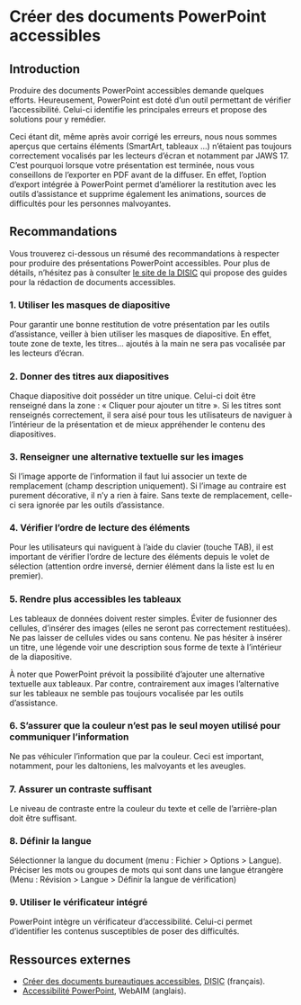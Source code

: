 # Créer des documents PowerPoint accessibles
<script>$(document).ready(function () {
    setBreadcrumb([{"label":"PowerPoint accessible"}]);
});</script>

<style>h3 {font-size: 1rem;}</style>

## Introduction
Produire des documents PowerPoint accessibles demande quelques efforts. Heureusement, PowerPoint est doté d’un outil permettant de vérifier l’accessibilité.
Celui-ci identifie les principales erreurs et propose des solutions pour y remédier.

Ceci étant dit, même après avoir corrigé les erreurs, nous nous sommes aperçus que certains éléments (SmartArt, tableaux ...) n’étaient pas toujours correctement vocalisés par les lecteurs d’écran et notamment par JAWS 17.
C’est pourquoi lorsque votre présentation est terminée, nous vous conseillons de l’exporter en PDF avant de la diffuser. 
En effet, l’option d’export intégrée à PowerPoint permet d’améliorer la restitution avec les outils d’assistance et supprime également les animations, sources de difficultés pour les personnes malvoyantes.

## Recommandations

Vous trouverez ci-dessous un résumé des recommandations à respecter pour produire des présentations PowerPoint accessibles. 
Pour plus de détails, n’hésitez pas à consulter <a href="https://disic.github.io/guides-documents_bureautiques_accessibles/html/">le site de la <abbr title="direction interministérielle des systèmes d’information et de communication">DISIC</abbr></a> qui propose des guides pour la rédaction de documents accessibles.

### 1. Utiliser les masques de diapositive
Pour garantir une bonne restitution de votre présentation par les outils d’assistance, veiller à bien utiliser les masques de diapositive. En effet, toute zone de texte, les titres... ajoutés à la main ne sera pas vocalisée par les lecteurs d’écran.

### 2. Donner des titres aux diapositives
Chaque diapositive doit posséder un titre unique. Celui-ci doit être renseigné dans la zone&nbsp;: «&nbsp;Cliquer pour ajouter un titre&nbsp;». Si les titres sont renseignés correctement, il sera aisé pour tous les utilisateurs de naviguer à l’intérieur de la présentation et de mieux appréhender le contenu des diapositives.

### 3. Renseigner une alternative textuelle sur les images
Si l’image apporte de l’information il faut lui associer un texte de remplacement (champ description uniquement). Si l’image au contraire est purement décorative, il n’y a rien à faire. Sans texte de remplacement, celle-ci sera ignorée par les outils d’assistance.

### 4. Vérifier l’ordre de lecture des éléments
Pour les utilisateurs qui naviguent à l’aide du clavier (touche TAB), il est important de vérifier l’ordre de lecture des éléments depuis le volet de sélection (attention ordre inversé, dernier élément dans la liste est lu en premier).

### 5. Rendre plus accessibles les tableaux
Les tableaux de données doivent rester simples. Éviter de fusionner des cellules, d’insérer des images (elles ne seront pas correctement restituées). Ne pas laisser de cellules vides ou sans contenu. 
Ne pas hésiter à insérer un titre, une légende voir une description sous forme de texte à l’intérieur de la diapositive.  

À noter que PowerPoint prévoit la possibilité d’ajouter une alternative textuelle aux tableaux. Par contre, contrairement aux images l’alternative sur les tableaux ne semble pas toujours vocalisée par les outils d’assistance.

### 6. S’assurer que la couleur n’est pas le seul moyen utilisé pour communiquer l’information
Ne pas véhiculer l’information que par la couleur. Ceci est important, notamment, pour les daltoniens, les malvoyants et les aveugles.

### 7. Assurer un contraste suffisant 
Le niveau de contraste entre la couleur du texte et celle de l’arrière-plan doit être suffisant.

### 8. Définir la langue
Sélectionner la langue du document (menu : Fichier > Options > Langue).
Préciser les mots ou groupes de mots qui sont dans une langue étrangère (Menu : Révision > Langue > Définir la langue de vérification)

### 9. Utiliser le vérificateur intégré
PowerPoint intègre un vérificateur d’accessibilité. Celui-ci permet d’identifier les contenus susceptibles de poser des difficultés.

## Ressources externes

- [Créer des documents bureautiques accessibles](https://disic.github.io/guides-documents_bureautiques_accessibles/html/), <abbr title="direction interministérielle des systèmes d’information et de communication">DISIC</abbr> (français).
- [Accessibilité PowerPoint](http://webaim.org/techniques/PowerPoint/), WebAIM (anglais).

&nbsp;
<!--  This file is part of a11y-guidelines | Our vision of mobile & web accessibility guidelines and best practices, with valid/invalid examples.
 Copyright (C) 2016  Orange SA
 See the Creative Commons Legal Code Attribution-ShareAlike 3.0 Unported License for more details (LICENSE file). -->